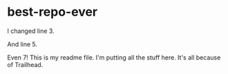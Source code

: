 # best-repo-ever

I changed line 3.

And line 5.

Even 7!
This is my readme file. 
I'm putting all the stuff here.
It's all because of Trailhead.